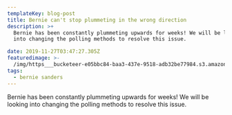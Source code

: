 ```yaml
---
templateKey: blog-post
title: Bernie can't stop plummeting in the wrong direction
description: >+
  Bernie has been constantly plummeting upwards for weeks! We will be looking
  into changing the polling methods to resolve this issue. 

date: 2019-11-27T03:47:27.305Z
featuredimage: >-
  /img/https___bucketeer-e05bbc84-baa3-437e-9518-adb32be77984.s3.amazonaws.com_public_images_028ee5ab-231c-443f-919e-de1929ac0627_567x305.png
tags:
  - bernie sanders
---
```

Bernie has been constantly plummeting upwards for weeks! We will be looking into changing the polling methods to resolve this issue.
